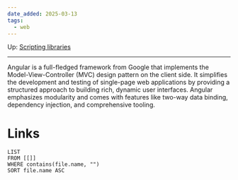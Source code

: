 ```yaml
---
date_added: 2025-03-13
tags:
  - web
---
```

Up: [Scripting libraries](Scripting%20libraries.md)
___
 Angular is a full-fledged framework from Google that implements the Model-View-Controller (MVC) design pattern on the client side. It simplifies the development and testing of single-page web applications by providing a structured approach to building rich, dynamic user interfaces. Angular emphasizes modularity and comes with features like two-way data binding, dependency injection, and comprehensive tooling.
# Links
```dataview
LIST
FROM [[]]
WHERE contains(file.name, "")
SORT file.name ASC
```
